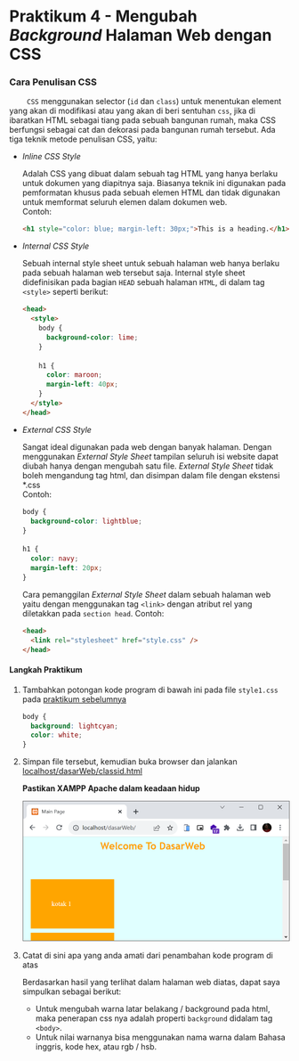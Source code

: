 # Praktikum 4 - Mengubah _Background_ Halaman Web dengan CSS

### Cara Penulisan CSS

&nbsp;&nbsp;&nbsp;&nbsp;&nbsp;&nbsp;&nbsp;&nbsp;`CSS` menggunakan selector (`id` dan `class`) untuk menentukan element yang akan di modifikasi atau yang akan di beri sentuhan `css`, jika di ibaratkan HTML sebagai tiang pada sebuah bangunan rumah, maka CSS berfungsi sebagai cat dan dekorasi pada bangunan rumah tersebut. Ada tiga teknik metode penulisan CSS, yaitu:

- _Inline CSS Style_

  Adalah CSS yang dibuat dalam sebuah tag HTML yang hanya berlaku untuk dokumen yang diapitnya saja. Biasanya teknik ini digunakan pada pemformatan khusus pada sebuah elemen HTML dan tidak digunakan untuk memformat seluruh elemen dalam dokumen web. <br>
  Contoh:

  ```html
  <h1 style="color: blue; margin-left: 30px;">This is a heading.</h1>
  ```

- _Internal CSS Style_

  Sebuah internal style sheet untuk sebuah halaman web hanya berlaku pada sebuah halaman web tersebut saja. Internal style sheet didefinisikan pada bagian `HEAD` sebuah halaman `HTML`, di dalam tag `<style>` seperti berikut:

  ```html
  <head>
    <style>
      body {
        background-color: lime;
      }

      h1 {
        color: maroon;
        margin-left: 40px;
      }
    </style>
  </head>
  ```

- _External CSS Style_

  Sangat ideal digunakan pada web dengan banyak halaman. Dengan menggunakan _External Style Sheet_ tampilan seluruh isi website dapat diubah hanya dengan mengubah satu file. _External Style Sheet_ tidak boleh mengandung tag html, dan disimpan dalam file dengan ekstensi \*.css <br>
  Contoh:

  ```css
  body {
    background-color: lightblue;
  }

  h1 {
    color: navy;
    margin-left: 20px;
  }
  ```

  Cara pemanggilan _External Style Sheet_ dalam sebuah halaman web yaitu dengan menggunakan tag `<link>` dengan atribut rel yang diletakkan pada `section head`. Contoh:

  ```html
  <head>
    <link rel="stylesheet" href="style.css" />
  </head>
  ```

#### Langkah Praktikum

1.  Tambahkan potongan kode program di bawah ini pada file `style1.css` pada [praktikum sebelumnya](/css/praktikum3/)

    ```css
    body {
      background: lightcyan;
      color: white;
    }
    ```

2.  Simpan file tersebut, kemudian buka browser dan jalankan [localhost/dasarWeb/classid.html](http://localhost/dasarWeb/classid.html)

    **Pastikan XAMPP Apache dalam keadaan hidup**

    ![classid.html](/css/img/praktikum4/classid2.png)

3.  Catat di sini apa yang anda amati dari penambahan kode program di atas

    Berdasarkan hasil yang terlihat dalam halaman web diatas, dapat saya simpulkan sebagai berikut:

    - Untuk mengubah warna latar belakang / background pada html, maka penerapan css nya adalah properti `background` didalam tag `<body>`.
    - Untuk nilai warnanya bisa menggunakan nama warna dalam Bahasa inggris, kode hex, atau rgb / hsb.
